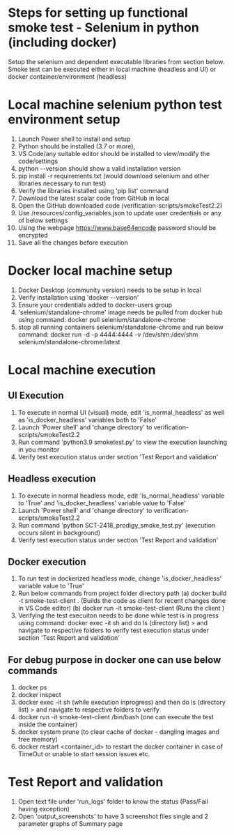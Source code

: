 # Steps for setting up functional smoke test - Selenium in python (including docker)
Setup the selenium and dependent executable libraries from section below.
Smoke test can be executed either in local machine (headless and UI) or docker container/environment (headless)

# Local machine selenium python test environment setup 
1. Launch Power shell to install and setup
2. Python should be installed (3.7 or more),
3. VS Code/any suitable editor should be installed to view/modify the code/settings
4. python --version should show a valid installation version
5. pip install -r requirements.txt (would download selenium and other libraries necessary to run test) 
6. Verify the libraries installed using 'pip list' command 
7. Download the latest scalar code from GitHub in local
8. Open the GitHub downloaded code (verification-scripts/smokeTest2.2)
9. Use /resources/config_variables.json to update user credentials or any of below settings
10. Using the webpage https://www.base64encode password should be encrypted 
11. Save all the changes before execution

# Docker local machine setup 
1. Docker Desktop (community version) needs to be setup in local
2. Verify installation using 'docker --version' 
3. Ensure your credentials added to docker-users group
4. 'selenium/standalone-chrome' image needs be pulled from docker hub using command:
   docker pull selenium/standalone-chrome
5. stop all running containers selenium/standalone-chrome and run below command:
   docker run -d -p 4444:4444 -v /dev/shm:/dev/shm selenium/standalone-chrome:latest

# Local machine execution 
## UI Execution
1. To execute in normal UI (visual) mode, edit 'is_normal_headless' as well as 'is_docker_headless' variables both to 'False' 
2. Launch 'Power shell' and 'change directory' to verification-scripts/smokeTest2.2
3. Run command 'python3.9 smoketest.py' to view the execution launching in you monitor
4. Verify test execution status under section 'Test Report and validation'

## Headless execution
1. To execute in normal headless mode, edit 'is_normal_headless' variable to 'True' and 'is_docker_headless' variable value to 'False'
2. Launch 'Power shell' and 'change directory' to verification-scripts/smokeTest2.2
3. Run command 'python SCT-2418_prodigy_smoke_test.py' (execution occurs silent in background)
4. Verify test execution status under section 'Test Report and validation'

## Docker execution
1. To run test in dockerized headless mode, change 'is_docker_headless' variable value to 'True'
2. Run below commands from project folder directory path 
   (a) docker build -t smoke-test-client .  (Builds the code as client for recent changes done in VS Code editor)
   (b) docker run -it smoke-test-client (Runs the client )
3. Verifying the test execuiton needs to be done while test is in progress using command: 
   docker exec -it <container-id> sh and do ls (directory list) > and navigate to respective folders to verify test execution status under section 'Test Report and validation'

## For debug purpose in docker one can use below commands
1. docker ps
2. docker inspect <conainer-id>
3. docker exec -it <container-id> sh (while execution inprogress) and then do ls (directory list) > and navigate to respective folders to verify
4. docker run -it smoke-test-client /bin/bash (one can execute the test inside the container)
5. docker system prune (to clear cache of docker - dangling images and free memory)
6. docker restart <container_id> to restart the docker container in case of TimeOut or unable to start session issues etc.

# Test Report and validation
1. Open text file under 'run_logs' folder to know the status (Pass/Fail having exception) 
2. Open 'output_screenshots' to have 3 screenshot files single and 2 parameter graphs of Summary page
